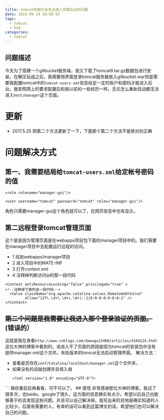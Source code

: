 ```yaml
---
title: tomcat初始化后无法进入页面后台的问题
date: 2016-09-19 18:08:52
tags:
  - tomcat
  - bug
categories:
  - tomcat
---
```

## 问题描述
今天为了搭建一个gitbucket服务端，我又下载了tomcat8.tar.gz数据包进行安装，在解压玩成之后，我需要用界面登录tomcat服务器放入gitbucket.war但是需要我配置tomcat中的`tomcat-users.xml`信息给定一定的账户和密码才能进入后台。我安照网上的要求配置后和我以前的一些经历一样。无论怎么重新启动都无法进入`host/manager`这个页面。
<!-- more -->
# 更新
* 2017.5.25 把第二个方法更新了一下，下面那个第二个方法不是绝对的正确


# 问题解决方式
## 第一、我需要结局给`tomcat-users.xml`给定帐号密码的值
```
<role rolename="manager-gui"/>

<user username="tomcat" password="tomcat" roles="manager-gui"/>
```
角色只需要manager-gui这个角色就可以了，在网页信息中也有显示。
## 第二远程登录tomcat管理页面
这个是是因为管理页面是在webapps项目包下面的manager项目中的。我们需要在manager项目中去配置运行远程的访问。
* 1 找到webapps/manager项目
* 2 进入项目中的MATE-INF
* 3 打开context.xml 
* 4 注释掉判断访问ip的那一段代码

```
<Context antiResourceLocking="false" privileged="true" >
<!--注释掉下面的这一段代码-->
  <Valve className="org.apache.catalina.valves.RemoteAddrValve"
         allow="127\.\d+\.\d+\.\d+|::1|0:0:0:0:0:0:0:1" />
</Context>

```
## ~~第二个问题是我需要让我进入那个登录验证的页面。~~(错误的）
这就是我在查看`http://www.cnblogs.com/dawugui5460/articles/4164124.html`这位大神的博客中看到的。说进入不了页面的原因是因为tomcat的安装包中没有提供manager.xml这个文件。有些版本的tomcat无法启动管理界面。
解决方法：
* 查看是否存在`conf/Catalina/localhost/manager.xml`这个文件夹，
* 如果没有的话就创建并且填入值
  ```
  <?xml version="1.0" encoding="UTF-8"?>
<Context antiResourceLocking="false" privileged="true" />
  ```
  保存重启后再看看，可不可以了。
## 感悟
非常感谢那位大神的博客。我试了很多次，也baidu、google了很久，这方面的信息确实有点少。希望以后自己也能够善于的去发现这些问题。并且可以自己解决掉。我写出来的目地是确实知道的人比较少。后面有需要的人，有幸的话可以看到这篇博文的话，希望他们也可以解决自己的问题。
